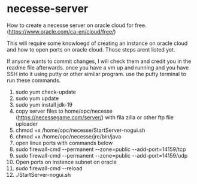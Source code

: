 # necesse-server
How to create a necesse server on oracle cloud for free. (https://www.oracle.com/ca-en/cloud/free/)

This will require some knowloegd of creating an instance on oracle cloud and how to open ports on oracle cloud. Those steps arent listed yet.

If anyone wants to commit changes, I will check them and credit you in the readme file afterwards. once you have a vm up and running and you have SSH into it using putty or other similar program. use the putty terminal to run these commands.

1. sudo yum check-update
2. sudo yum update
3. sudo yum install jdk-19
4. copy server files to home/opc/necesse (https://necessegame.com/server/) with fila zilla or other ftp file uploader
5. chmod +x /home/opc/necesse/StartServer-nogui.sh
6. chmod +x /home/opc/necesse/jre/bin/java
7. open linux ports with commands below
8. sudo firewall-cmd --permanent --zone=public --add-port=14159/tcp
9. sudo firewall-cmd --permanent --zone=public --add-port=14159/udp
10. Open ports on instence subnet on oracle
11. sudo firewall-cmd --reload
12. ./StartServer-nogui.sh
